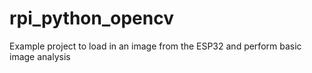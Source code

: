 # rpi_python_opencv
Example project to load in an image from the ESP32 and perform basic image analysis
